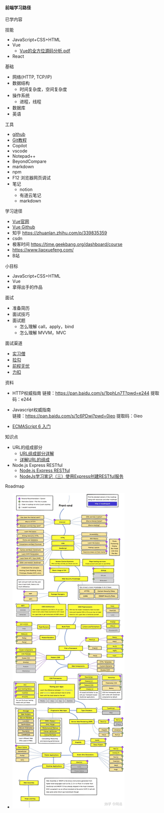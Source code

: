 #### 前端学习路径

已学内容


技能
- JavaScript+CSS+HTML 
- Vue
  - [Vue的全方位源码分析.pdf](https://max.book118.com/html/2021/0813/8134072102003133.shtm)
- React


基础
- 网络(HTTP, TCP/IP)
- 数据结构
  - 时间复杂度，空间复杂度
- 操作系统
  - 进程，线程
- 数据库
- 英语

工具
- [github](https://github.com/)
- [Git教程](https://www.liaoxuefeng.com/wiki/896043488029600)
- Copilot
- vscode
- Notepad++
- BeyondCompare
- markdown
- npm
- F12 浏览器网页调试
- 笔记
  - notion
  - 有道云笔记
  - markdown

学习途径
-  [Vue官网](https://cn.vuejs.org/)
-  [Vue Github](https://github.com/vuejs/vue)
- 知乎 https://zhuanlan.zhihu.com/p/339835359
- csdn
- 极客时间 https://time.geekbang.org/dashboard/course
- https://www.liaoxuefeng.com/
- B站

小目标
- JavaScript+CSS+HTML
- Vue
- 拿得出手的作品



面试
- 准备简历
- 面试技巧
- 面试题
  - 怎么理解 call，apply，bind
  - 怎么理解 MVVM，MVC

面试渠道
- [实习僧](https://tuiguang.shixiseng.com/user/register_shixi?utm_source=sem-baidu-pc-shixi-7765&utm_campaign=baidusem)
- [拉勾](https://www.lagou.com/)
- [前程无忧](https://www.51job.com/)
- [力扣](https://leetcode.cn/)

资料
- HTTP权威指南
  链接：https://pan.baidu.com/s/1bphLn7T?pwd=e244 
  提取码：e244 

- Javascript权威指南  
  链接：https://pan.baidu.com/s/1c6PDwi?pwd=0ieo 
  提取码：0ieo 
- [ECMAScript 6 入门](https://es6.ruanyifeng.com/#docs/intro)

知识点
- URL的组成部分
  - [URL组成部分详解](https://www.cnblogs.com/7798554A/p/16020451.html)
  - [详解URL的组成](https://blog.csdn.net/qq_43517257/article/details/123598231)
- Node.js Express RESTful
  - [Node.js Express RESTful](https://www.cnblogs.com/gdjlc/p/14574478.html)
  - [NodeJs学习笔记（三）使用Express创建RESTful服务](https://blog.csdn.net/qq_18404993/article/details/105447373)



Roadmap
-  ![](map.jpg)

